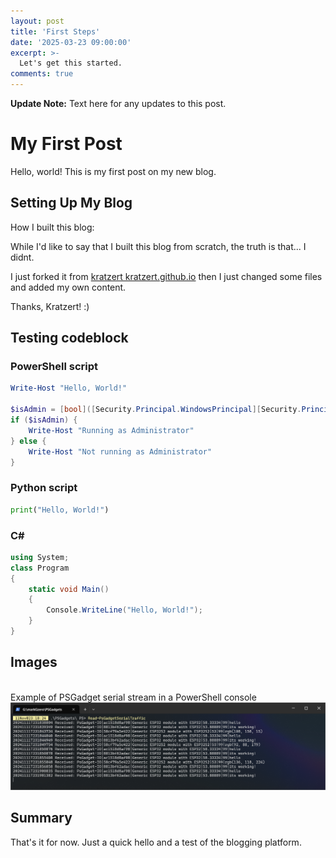 ```yaml
---
layout: post
title: 'First Steps'
date: '2025-03-23 09:00:00'
excerpt: >-
  Let's get this started.
comments: true
---
```


<div class="alert alert-info">
<strong>Update Note:</strong>
    Text here for any updates to this post.
</div>

# My First Post

Hello, world! This is my first post on my new blog. 

## Setting Up My Blog

How I built this blog:

While I'd like to say that I built this blog from scratch, the truth is that... I didnt. 

I just forked it from [kratzert kratzert.github.io](https://github.com/kratzert/kratzert.github.io) then I just changed some files and added my own content.

Thanks, Kratzert! :)

## Testing codeblock

### PowerShell script

```powershell
Write-Host "Hello, World!"

$isAdmin = [bool]([Security.Principal.WindowsPrincipal][Security.Principal.WindowsIdentity]::GetCurrent()).IsInRole([Security.Principal.WindowsBuiltInRole]::Administrator)
if ($isAdmin) {
    Write-Host "Running as Administrator"
} else {
    Write-Host "Not running as Administrator"
}
```

### Python script

```python
print("Hello, World!")
```

### C# 

```csharp
using System;
class Program
{
    static void Main()
    {
        Console.WriteLine("Hello, World!");
    }
}
```

## Images

<div class="fig figcenter fighighlight">
  <div class="figcaption"><br> Example of PSGadget serial stream in a PowerShell console<br>
  <img src="/images/psgadgets/psgadget_serial.png" alt="PSGadget Serial example" />
  </div>
</div>


## Summary

That's it for now. Just a quick hello and a test of the blogging platform. 

